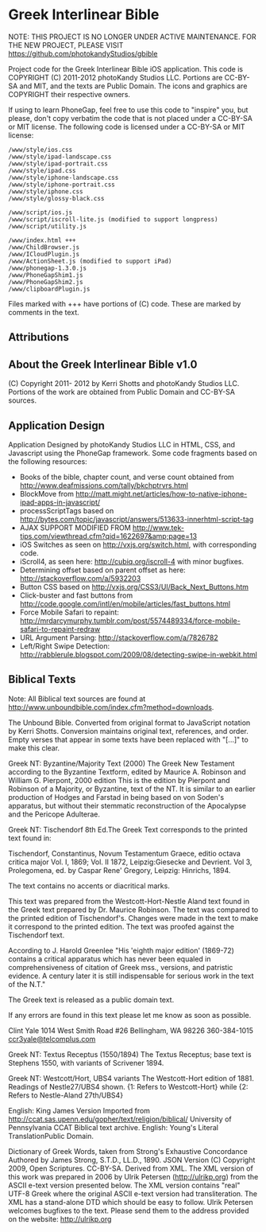 Greek Interlinear Bible
=======================

NOTE: THIS PROJECT IS NO LONGER UNDER ACTIVE MAINTENANCE. FOR THE NEW PROJECT, PLEASE VISIT https://github.com/photokandyStudios/gbible

Project code for the Greek Interlinear Bible iOS application. This code is COPYRIGHT (C) 2011-2012 photoKandy Studios LLC. Portions are CC-BY-SA and MIT, and the texts are Public Domain. The icons and graphics are COPYRIGHT their respective owners.

If using to learn PhoneGap, feel free to use this code to "inspire" you, but please, don't copy verbatim the code that is not placed under a CC-BY-SA or MIT license. The following code is licensed under a CC-BY-SA or MIT license:

    /www/style/ios.css
    /www/style/ipad-landscape.css
    /www/style/ipad-portrait.css
    /www/style/ipad.css
    /www/style/iphone-landscape.css
    /www/style/iphone-portrait.css
    /www/style/iphone.css
    /www/style/glossy-black.css
    
    /www/script/ios.js
    /www/script/iscroll-lite.js (modified to support longpress)
    /www/script/utility.js
    
    /www/index.html +++
    /www/ChildBrowser.js
    /www/ICloudPlugin.js
    /www/ActionSheet.js (modified to support iPad)
    /www/phonegap-1.3.0.js
    /www/PhoneGapShim1.js
    /www/PhoneGapShim2.js
    /www/clipboardPlugin.js
    
Files marked with +++ have portions of (C) code. These are marked by comments in the text.

Attributions
------------

About the Greek Interlinear Bible v1.0
-----
(C) Copyright 2011- 2012 by Kerri Shotts and photoKandy Studios LLC. Portions of the work are obtained from Public Domain and CC-BY-SA sources.

Application Design
----
Application Designed by photoKandy Studios LLC in HTML, CSS, and Javascript using the PhoneGap framework. Some code fragments based on the following resources:

*   Books of the bible, chapter count, and verse count obtained from http://www.deafmissions.com/tally/bkchptrvrs.html
*    BlockMove from http://matt.might.net/articles/how-to-native-iphone-ipad-apps-in-javascript/
*    processScriptTags based on http://bytes.com/topic/javascript/answers/513633-innerhtml-script-tag
*    AJAX SUPPORT MODIFIED FROM http://www.tek-tips.com/viewthread.cfm?qid=1622697&amp;page=13
*    iOS Switches as seen on http://vxjs.org/switch.html, with corresponding code.
*    iScroll4, as seen here: http://cubiq.org/iscroll-4 with minor bugfixes.
*    Determining offset based on parent offset as here: http://stackoverflow.com/a/5932203
*    Button CSS based on http://vxjs.org/CSS3/UI/Back_Next_Buttons.htm
*    Click-buster and fast buttons from http://code.google.com/intl/en/mobile/articles/fast_buttons.html
*    Force Mobile Safari to repaint: http://mrdarcymurphy.tumblr.com/post/5574489334/force-mobile-safari-to-repaint-redraw
*    URL Argument Parsing: http://stackoverflow.com/a/7826782
*    Left/Right Swipe Detection: http://rabblerule.blogspot.com/2009/08/detecting-swipe-in-webkit.html




Biblical Texts
----

Note: All Biblical text sources are found at http://www.unboundbible.com/index.cfm?method=downloads.

   The Unbound Bible. Converted from original format to JavaScript notation by Kerri Shotts. Conversion maintains original text, references, and order. Empty verses that
   appear in some texts have been replaced with "[...]" to make this clear.
   
Greek NT: Byzantine/Majority Text (2000)
The Greek New Testament according to the Byzantine Textform, edited by Maurice A. Robinson and William G. Pierpont, 2000 edition
   This is the edition by Pierpont and Robinson of a Majority, or Byzantine, text of the NT. It is similar to an earlier production 
   of Hodges and Farstad in being based on von Soden's apparatus, but without their stemmatic reconstruction of the Apocalypse and 
   the Pericope Adulterae.

Greek NT: Tischendorf 8th Ed.The Greek Text corresponds to the printed text found in:

Tischendorf, Constantinus, Novum Testamentum Graece, editio octava critica major Vol. I, 1869; Vol. II 1872, Leipzig:Giesecke and Devrient. Vol 3, Prolegomena, ed. by Caspar Rene' Gregory, Leipzig: Hinrichs, 1894.

The text contains no accents or diacritical marks. 

This text was prepared from the Westcott-Hort-Nestle Aland text found in the Greek text prepared by Dr. Maurice Robinson. The text was compared to the printed edition of Tischendorf's. Changes were made in the text to make it correspond to the printed edition. The text was proofed against the Tischendorf text.

According to J. Harold Greenlee "His 'eighth major edition' (1869-72) contains a critical apparatus which has never been equaled in comprehensiveness of citation of Greek mss., versions, and patristic evidence. A century later it is still indispensable for serious work in the text of the N.T."

The Greek text is released as a public domain text.

If any errors are found in this text please let me know as soon as possible.

Clint Yale
1014 West Smith Road #26
Bellingham, WA 98226
360-384-1015
ccr3yale@telcomplus.com

Greek NT: Textus Receptus (1550/1894)
The Textus Receptus; base text is Stephens 1550, with variants of Scrivener 1894.

Greek NT: Westcott/Hort, UBS4 variants
The Westcott-Hort edition of 1881. Readings of Nestle27/UBS4 shown.
{1: Refers to Westcott-Hort} while {2: Refers to Nestle-Aland 27th/UBS4}

English: King James Version
Imported from http://ccat.sas.upenn.edu/gopher/text/religion/biblical/ University of Pennsylvania CCAT Biblical text archive.
English: Young's Literal TranslationPublic Domain.


Dictionary of Greek Words, taken from Strong's Exhaustive Concordance
Authored by James Strong, S.T.D., LL.D., 1890.
JSON Version (C) Copyright 2009, Open Scriptures. CC-BY-SA. Derived from XML.
The XML version of this work was prepared in 2006 by Ulrik Petersen
   (http://ulrikp.org) from the ASCII e-text version presented below.
   The XML version contains "real" UTF-8 Greek where the original ASCII
   e-text version had transliteration.  The XML has a stand-alone DTD
    which should be easy to follow.
   Ulrik Petersen welcomes bugfixes to the text.  Please send them to the
   address provided on the website: http://ulrikp.org


